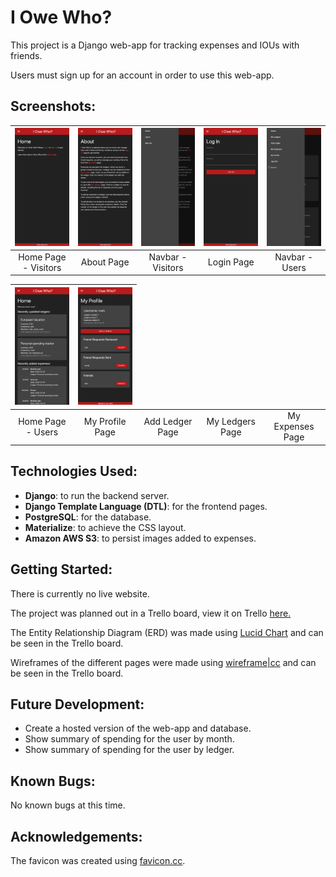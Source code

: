 # I Owe Who?
This project is a Django web-app for tracking expenses and IOUs with friends.

Users must sign up for an account in order to use this web-app.

## Screenshots:
<table width="100%">
  <thead>
    <tr>
      <th width="20%"><img src="screenshots/1_home_visitor.png"/></th>
      <th width="20%"><img src="screenshots/2_about.png"/></th>
      <th width="20%"><img src="screenshots/3_navbar_visitor.png"/></th>
      <th width="20%"><img src="screenshots/4_login.png"/></th>
      <th width="20%"><img src="screenshots/5_navbar_user.png"/></th>
    </tr>
  </thead>
  <tbody>
    <tr>
      <td width="20%" align="center">Home Page - Visitors</td>
      <td width="20%" align="center">About Page</td>
      <td width="20%" align="center">Navbar - Visitors</td>
      <td width="20%" align="center">Login Page</td>
      <td width="20%" align="center">Navbar - Users</td>
    </tr>
  </tbody>
</table>

<table width="100%">
  <thead>
    <tr>
      <th width="20%"><img src="screenshots/6_home_user.png"/></th>
      <th width="20%"><img src="screenshots/7_my_profile.png"/></th>
      <!-- <th width="20%"><img src="screenshots/8_add_ledger.png"/></th>
      <th width="20%"><img src="screenshots/9_my_ledgers.png"/></th>
      <th width="20%"><img src="screenshots/10_my_expenses.png"/></th> -->
    </tr>
  </thead>
  <tbody>
    <tr>
      <td width="20%" align="center">Home Page - Users</td>
      <td width="20%" align="center">My Profile Page</td>
      <td width="20%" align="center">Add Ledger Page</td>
      <td width="20%" align="center">My Ledgers Page</td>
      <td width="20%" align="center">My Expenses Page</td>
    </tr>
  </tbody>
</table>
<!-- 
<table width="100%">
  <thead>
    <tr>
      <th width="20%"><img src="screenshots/11_ledger.png"/></th>
      <th width="20%"><img src="screenshots/12_add_expense.png"/></th>
      <th width="20%"><img src="screenshots/13_expense_modal.png"/></th>
      <th width="20%"><img src="screenshots/14_expense.png"/></th>
      <th width="20%"><img src="screenshots/15_search.png"/></th>
    </tr>
  </thead>
  <tbody>
    <tr>
      <td width="20%" align="center">Ledger Detail Page</td>
      <td width="20%" align="center">Add Expense Form</td>
      <td width="20%" align="center">Expense Modal</td>
      <td width="20%" align="center">Expense Detail Page</td>
      <td width="20%" align="center">Search Page</td>
    </tr>
  </tbody>
</table> -->

## Technologies Used:
* __Django__: to run the backend server.
* __Django Template Language (DTL)__: for the frontend pages.
* __PostgreSQL__: for the database.
* __Materialize__: to achieve the CSS layout.
* __Amazon AWS S3__: to persist images added to expenses.

## Getting Started:
<!-- [Try the live website here.](...) -->
There is currently no live website.

The project was planned out in a Trello board, view it on Trello [here.](https://trello.com/b/zIVdZxFT/i-owe-who-project-planning)

The Entity Relationship Diagram (ERD) was made using [Lucid Chart](https://www.lucidchart.com) and can be seen in the Trello board.

Wireframes of the different pages were made using [wireframe|cc](https://wireframe.cc/) and can be seen in the Trello board.

## Future Development:
* Create a hosted version of the web-app and database.
* Show summary of spending for the user by month.
* Show summary of spending for the user by ledger.

## Known Bugs:
No known bugs at this time.

## Acknowledgements:
The favicon was created using [favicon.cc](https://www.favicon.cc/).